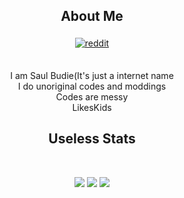 
<h2 align="center">About Me</h2>
<p align="center">
  <a href="https://www.reddit.com/user/budiegamez"/>
    <img src="https://github.com/fenix-hub/ColoredBadges/blob/master/svg/social/reddit.svg" alt="reddit" style="vertical-align:top; margin:4px">
  </a>

</p>
<br>
<div align=center>I am Saul Budie(It's just a internet name</div>
<div align=center>I do unoriginal codes and moddings</div>
<div align=center>Codes are messy</div>
<div align=center>LikesKids</div>

<h2 align="center">Useless Stats</h2>

<br>
<div align=center>
<p align="center">
  <img src="https://github-readme-stats.vercel.app/api/top-langs/?username=SaulBudie&theme=radical" />
  <img src="https://github-readme-stats.vercel.app/api?username=SaulBudie&show_icons=true&theme=radical" />
  <img src="https://github-readme-streak-stats.herokuapp.com/?user=SaulBudie&theme=radical" />
</p>
</div>
